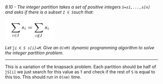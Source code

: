 *8.10 - The integer partition takes a set of positive integers `S=s1,...,s[n]` and asks if there is a subset `I ∈ S`such that:*

![equation](https://github.com/jonathantorres/bookshelf/blob/master/adm/ch8/img/8-10.png)

*Let `∑i ∈ S s[i]=M`. Give an `O(nM)` dynamic programming algorithm to solve the integer partition problem.*
***
This is a variation of the knapsack problem. Each partition should be half of `∑S[i]` we just search for this value as `T` and check if the rest of `S` is equal to this too. This should run in `O(nm)` time.
